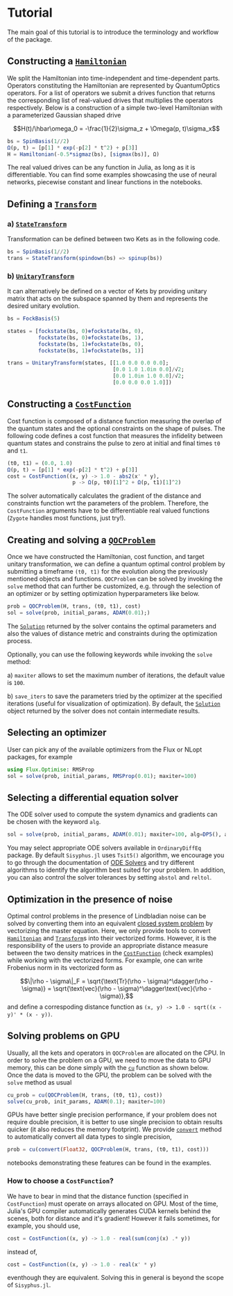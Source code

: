 # Tutorial

The main goal of this tutorial is to introduce the terminology and workflow of the package.

## Constructing a [`Hamiltonian`](@ref)

We split the Hamiltonian into time-independent and time-dependent parts. Operators constituting the Hamiltonian are represented by QuantumOptics operators. For a list of operators we submit a drives function that returns the corresponding list of real-valued drives that multiplies the operators respectively. Below is a construction of a simple two-level Hamiltonian with a parameterized Gaussian shaped drive

$$H(t)/\hbar\omega_0 = -\frac{1}{2}\sigma_z + \Omega(p, t)\sigma_x$$

```julia
bs = SpinBasis(1//2)
Ω(p, t) = [p[1] * exp(-p[2] * t^2) + p[3]]
H = Hamiltonian(-0.5*sigmaz(bs), [sigmax(bs)], Ω)
```

The real valued drives can be any function in Julia, as long as it is differentiable. You can find some examples showcasing the use of neural networks, piecewise constant and linear functions in the notebooks.

## Defining a [`Transform`](@ref)

### a) [`StateTransform`](@ref)
Transformation can be defined between two Kets as in the following code.

```julia
bs = SpinBasis(1//2)
trans = StateTransform(spindown(bs) => spinup(bs))
```

### b) [`UnitaryTransform`](@ref)
It can alternatively be defined on a vector of Kets by providing unitary matrix that acts on the subspace spanned by them and represents the desired unitary evolution.

```julia
bs = FockBasis(5)

states = [fockstate(bs, 0)⊗fockstate(bs, 0),
          fockstate(bs, 0)⊗fockstate(bs, 1),
          fockstate(bs, 1)⊗fockstate(bs, 0),
          fockstate(bs, 1)⊗fockstate(bs, 1)]

trans = UnitaryTransform(states, [[1.0 0.0 0.0 0.0];
                                  [0.0 1.0 1.0im 0.0]/√2;
                                  [0.0 1.0im 1.0 0.0]/√2;
                                  [0.0 0.0 0.0 1.0]])
```

## Constructing a [`CostFunction`](@ref)

Cost function is composed of a distance function measuring the overlap of the quantum states and the optional constraints on the shape of pulses. The following code defines a cost function that measures the infidelity between quantum states and constrains the pulse to zero at initial and final times `t0` and `t1`.

```julia
(t0, t1) = (0.0, 1.0)
Ω(p, t) = [p[1] * exp(-p[2] * t^2) + p[3]]
cost = CostFunction((x, y) -> 1.0 - abs2(x' * y),
                     p -> Ω(p, t0)[1]^2 + Ω(p, t1)[1]^2)
```

The solver automatically calculates the gradient of the distance and constraints function wrt the parameters of the problem. Therefore, the `CostFunction` arguments have to be differentiable real valued functions (`Zygote` handles most functions, just try!).

## Creating and solving a [`QOCProblem`](@ref)

Once we have constructed the Hamiltonian, cost function, and target unitary transformation, we can define a quantum optimal control problem by submitting a timeframe `(t0, t1)` for the evolution along the previously mentioned objects and functions. `QOCProblem` can be solved by invoking the `solve` method that can further be customized, e.g. through the selection of an optimizer or by setting optimization hyperparameters like below.

```julia
prob = QOCProblem(H, trans, (t0, t1), cost)
sol = solve(prob, initial_params, ADAM(0.01);)
```

The [`Solution`](@ref) returned by the solver contains the optimal parameters and also the values of distance metric and constraints during the optimization process.

Optionally, you can use the following keywords while invoking the `solve` method:

a) `maxiter` allows to set the maximum number of iterations, the default value is `100`.

b) `save_iters` to save the parameters tried by the optimizer at the specified iterations (useful for visualization of optimization). By default, the [`Solution`](@ref) object returned by the solver does not contain intermediate results.


## Selecting an optimizer

User can pick any of the available optimizers from the Flux or NLopt packages, for example
```julia
using Flux.Optimise: RMSProp
sol = solve(prob, initial_params, RMSProp(0.01); maxiter=100)
```

## Selecting a differential equation solver

The ODE solver used to compute the system dynamics and gradients can be chosen with the keyword `alg`.
```julia
sol = solve(prob, initial_params, ADAM(0.01); maxiter=100, alg=DP5(), abstol=1e-6, reltol=1e-6)
```
You may select appropriate ODE solvers available in `OrdinaryDiffEq` package. By default `Sisyphus.jl` uses `Tsit5()` algorithm, we encourage you to go through the documentation of [ODE Solvers](https://diffeq.sciml.ai/stable/solvers/ode_solve/#ode_solve) and try different algorithms to identify the algorithm best suited for your problem. In addition, you can also control the solver tolerances by setting `abstol` and `reltol`.

## Optimization in the presence of noise

Optimal control problems in the presence of Lindbladian noise can be solved by converting them into an equivalent [closed system problem](noisy.md) by vectorizing the master equation. Here, we only provide tools to convert [`Hamiltonian`](@ref) and [`Transform`](@ref)s into their vectorized forms. However, it is the responsibility of the users to provide an appropriate distance measure between the two density matrices in the [`CostFunction`](@ref) (check examples) while working with the vectorized forms. For example, one can write Frobenius norm in its vectorized form as

$$\|\rho - \sigma\|_F = \sqrt{\text{Tr}(\rho - \sigma)^\dagger(\rho - \sigma)} = \sqrt{\text{vec}(\rho - \sigma)^\dagger\text{vec}(\rho - \sigma)},$$
and define a correspoding distance function as `(x, y) -> 1.0 - sqrt((x - y)' * (x - y))`.

## Solving problems on GPU

Usually, all the kets and operators in `QOCProblem` are allocated on the CPU. In order to solve the problem on a GPU, we need to move the data to GPU memory, this can be done simply with the [`cu`](@ref) function as shown below. Once the data is moved to the GPU, the problem can be solved with the `solve` method as usual

```julia
cu_prob = cu(QOCProblem(H, trans, (t0, t1), cost))
solve(cu_prob, init_params, ADAM(0.1); maxiter=100)
```

GPUs have better single precision performance, if your problem does not require double precision, it is better to use single precision to obtain results quicker (it also reduces the memory footprint). We provide [`convert`](@ref) method to automatically convert all data types to single precision,

```julia
prob = cu(convert(Float32, QOCProblem(H, trans, (t0, t1), cost)))
```

notebooks demonstrating these features can be found in the examples.

### How to choose a `CostFunction`?

We have to bear in mind that the distance function (specified in `CostFunction`) must operate on arrays allocated on GPU. Most of the time, Julia's GPU compiler automatically generates CUDA kernels behind the scenes, both for distance and it's gradient! However it fails sometimes, for example, you should use,

```julia
cost = CostFunction((x, y) -> 1.0 - real(sum(conj(x) .* y))
```

instead of,

```julia
cost = CostFunction((x, y) -> 1.0 - real(x' * y)
```

eventhough they are equivalent. Solving this in general is beyond the scope of `Sisyphus.jl`.


